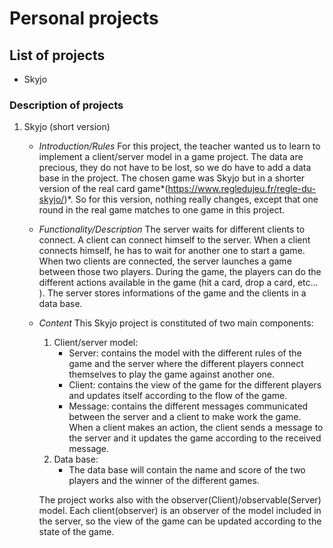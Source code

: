 # Personal projects
## List of projects
- Skyjo
### Description of projects
1. Skyjo (short version)
    - *Introduction/Rules*
        For this project, the teacher wanted us to learn to implement a client/server model in a game project. The data are precious, they do not have to be lost, so we do have to add a data base in the project. The chosen game was Skyjo but in a shorter version of the real card game*(https://www.regledujeu.fr/regle-du-skyjo/)*. So for this version, nothing really changes, except that one round in the real game matches to one game in this project.
   - *Functionality/Description*
        The server waits for different clients to connect. A client can connect himself to the server. When a client connects himself, he has to wait for another one to start a game. When two clients are connected, the server launches a game between those two players. During the game, the players can do the different actions available in the game (hit a card, drop a card, etc... ). The server stores informations of the game and the clients in a data base.
   - *Content*
        This Skyjo project is constituted of two main components:
        1. Client/server model:
           - Server: contains the model with the different rules of the game and the server where the different players connect themselves to play the game against another one.
           - Client: contains the view of the game for the different players and updates itself according to the flow of the game.
           - Message: contains the different messages communicated between the server and a client to make work the game. When a client makes an action, the client sends a message to the server and it updates the game according to the received message.
        2. Data base:
           - The data base will contain the name and score of the two players and the winner of the different games.
         
        The project works also with the observer(Client)/observable(Server) model. Each client(observer) is an observer of the model included in the server, so the view of the game can be updated according to the state of the game. 
